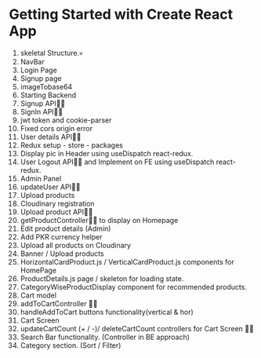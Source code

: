 # Getting Started with Create React App

1. skeletal Structure.💀
2. NavBar
3. Login Page
4. Signup page
5. imageTobase64
6. Starting Backend
7. Signup API👩‍🍳
8. SignIn API👩‍🍳
9. jwt token and cookie-parser
10. Fixed cors origin error
11. User details API👩‍🍳
12. Redux setup - store - packages
13. Display pic in Header using useDispatch react-redux.
14. User Logout API👩‍🍳 and Implement on FE using useDispatch react-redux.
15. Admin Panel
16. updateUser API👩‍🍳
17. Upload products
18. Cloudinary registration
19. Upload product API👩‍🍳
20. getProductController👩‍🍳 to display on Homepage
21. Edit product details (Admin)
22. Add PKR currency helper
23. Upload all products on Cloudinary
24. Banner / Upload products
25. HorizontalCardProduct.js / VerticalCardProduct.js components for HomePage
26. ProductDetails.js page / skeleton for loading state.
27. CategoryWiseProductDisplay component for recommended products.
28. Cart model
29. addToCartController 👩‍🍳
30. handleAddToCart buttons functionality(vertical & hor)
31. Cart Screen
32. updateCartCount (+ / -)/ deleteCartCount controllers for Cart Screen 👩‍🍳
33. Search Bar functionality. (Controller in BE approach)
34. Category section. (Sort / Filter)

